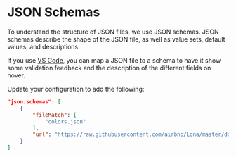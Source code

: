 # JSON Schemas

To understand the structure of JSON files, we use JSON schemas. JSON schemas describe the shape of the JSON file, as well as value sets, default values, and descriptions.

If you use [VS Code](https://code.visualstudio.com), you can map a JSON file to a schema to have it show some validation feedback and the description of the different fields on hover.

Update your configuration to add the following:

```json
"json.schemas": [
    {
        "fileMatch": [
            "colors.json"
        ],
        "url": "https://raw.githubusercontent.com/airbnb/Lona/master/docs/file-formats/json-schemas/colors.json"
    }
]
```
